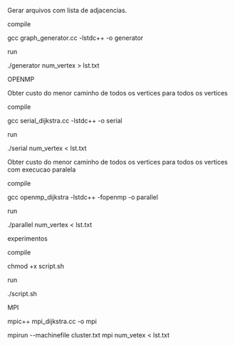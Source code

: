 Gerar arquivos com lista de adjacencias.

compile

gcc graph_generator.cc -lstdc++ -o generator

run

./generator num_vertex > lst.txt

OPENMP

Obter custo do menor caminho de todos os vertices para todos os vertices

compile

gcc serial_dijkstra.cc -lstdc++ -o serial

run

./serial num_vertex < lst.txt

Obter custo do menor caminho de todos os vertices para todos os vertices com execucao paralela

compile

gcc openmp_dijkstra -lstdc++ -fopenmp -o parallel

run

./parallel num_vertex < lst.txt


experimentos

compile

chmod +x script.sh

run

./script.sh

MPI

mpic++ mpi_dijkstra.cc -o mpi

mpirun --machinefile cluster.txt mpi num_vetex < lst.txt


